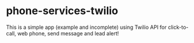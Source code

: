 # phone-services-twilio
This is a simple app (example and incomplete) using Twilio API for click-to-call, web phone, send message and lead alert! 
